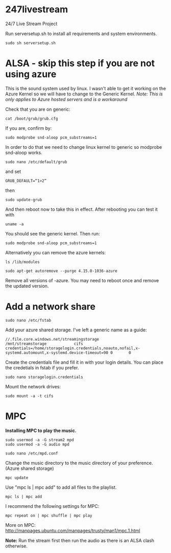



# 247livestream
24/7 Live Stream Project


Run serversetup.sh to install all requirements and system environments.

    sudo sh serversetup.sh


# ALSA - skip this step if you are not using azure
This is the sound system used by linux. I wasn't able to get it working on the Azure Kernel so we will have to change to the Generic Kernel.
*Note: This is only applies to Azure hosted servers and is a workaround*

Check that you are on generic:

    cat /boot/grub/grub.cfg

If you are, confirm by:

    sudo modprobe snd-aloop pcm_substreams=1


In order to do that we need to change linux kernel to generic so modprobe snd-aloop works.

    sudo nano /etc/default/grub 

and set

    GRUB_DEFAULT=“1>2”
then

    sudo update-grub

And then reboot now to take this in effect. After rebooting you can test it with 

    uname -a

 

You should see the generic kernel. Then run:

    sudo modprobe snd-aloop pcm_substreams=1

Alternatively you can remove the azure kernels:

    ls /lib/modules

    sudo apt-get autoremove --purge 4.15.0-1036-azure

Remove all versions of -azure. You may need to reboot once and remove the updated version.



# Add a network share

    sudo nano /etc/fstab

Add your azure shared storage. I've left a generic name as a guide:

    //.file.core.windows.net/streamingstorage              /mnt/streamstorage            cifs credentials=/home/storagelogin.credentials,noauto,nofail,x-systemd.automount,x-systemd.device-timeout=90 0       0

Create the credentials file and fill it in with your login details. You can place the credetials in fstab if you prefer.

    sudo nano storagelogin.credentials
Mount the network drives:

    sudo mount -a -t cifs



# MPC
**Installing MPC to play the music.**

    sudo usermod -a -G stream2 mpd
    sudo usermod -a -G audio mpd
    
    sudo nano /etc/mpd.conf

Change the music directory to the music directory of your preference. (Azure shared storage)

    mpc update

Use "mpc ls | mpc add" to add all files to the playlist.

    mpc ls | mpc add

I recommend the following settings for MPC:

    mpc repeat on | mpc shuffle | mpc play

More on MPC:
http://manpages.ubuntu.com/manpages/trusty/man1/mpc.1.html


**Note:**
Run the stream first then run the audio as there is an ALSA clash otherwise.

